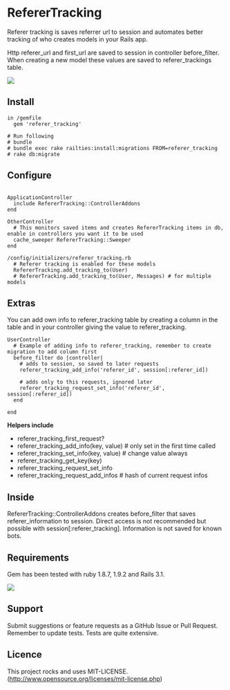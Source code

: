 # RefererTracking

Referer tracking is saves referrer url to session and automates better tracking of who creates models in your Rails app.

Http referer_url and first_url are saved to session in controller before_filter. When creating a new model these values are
saved to referer_trackings table.

[<img src="https://secure.travis-ci.org/holli/referer_tracking.png" />](http://travis-ci.org/holli/referer_tracking)

## Install

```
in /gemfile
  gem 'referer_tracking'

# Run following
# bundle
# bundle exec rake railties:install:migrations FROM=referer_tracking
# rake db:migrate

```

## Configure

```

ApplicationController
  include RefererTracking::ControllerAddons
end

OtherController
  # This monitors saved items and creates RefererTracking items in db, enable in controllers you want it to be used
  cache_sweeper RefererTracking::Sweeper
end

/config/initializers/referer_tracking.rb
  # Referer tracking is enabled for these models
  RefererTracking.add_tracking_to(User)
  # RefererTracking.add_tracking_to(User, Messages) # for multiple models

```

## Extras

You can add own info to referer_tracking table by creating a column in the table and in your controller giving the
value to referer_tracking.

```
UserController
  # Example of adding info to referer_tracking, remember to create migration to add column first
  before_filter do |controller|
    # adds to session, so saved to later requests
    referer_tracking_add_info('referer_id', session[:referer_id])

    # adds only to this requests, ignored later
    referer_tracking_request_set_info('referer_id', session[:referer_id])
  end

end

```

**Helpers include**

- referer_tracking_first_request?
- referer_tracking_add_info(key, value) # only set in the first time called
- referer_tracking_set_info(key, value) # change value always
- referer_tracking_get_key(key)
- referer_tracking_request_set_info
- referer_tracking_request_add_infos # hash of current request infos

## Inside

RefererTracking::ControllerAddons creates before_filter that saves referer_information to session. Direct access
is not recommended but possible with session[:referer_tracking]. Information is not saved for known bots.

## Requirements

Gem has been tested with ruby 1.8.7, 1.9.2 and Rails 3.1.

[<img src="https://secure.travis-ci.org/holli/referer_tracking.png" />](http://travis-ci.org/holli/referer_tracking)


## Support

Submit suggestions or feature requests as a GitHub Issue or Pull Request. Remember to update tests. Tests are quite extensive.


## Licence

This project rocks and uses MIT-LICENSE. (http://www.opensource.org/licenses/mit-license.php)

